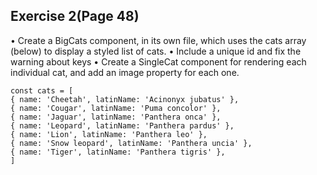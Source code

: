 ## Exercise 2(Page 48)
• Create a BigCats component, in its own file, which uses
the cats array (below) to display a styled list of cats.
• Include a unique id and fix the warning about keys
• Create a SingleCat component for rendering each
individual cat, and add an image property for each one.

```
const cats = [
{ name: 'Cheetah', latinName: 'Acinonyx jubatus' },
{ name: 'Cougar', latinName: 'Puma concolor' },
{ name: 'Jaguar', latinName: 'Panthera onca' },
{ name: 'Leopard', latinName: 'Panthera pardus' },
{ name: 'Lion', latinName: 'Panthera leo' },
{ name: 'Snow leopard', latinName: 'Panthera uncia' },
{ name: 'Tiger', latinName: 'Panthera tigris' },
]

```